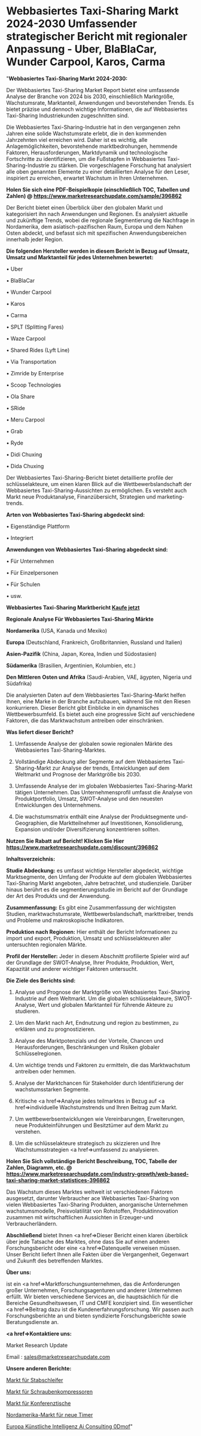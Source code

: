 # Webbasiertes Taxi-Sharing Markt 2024-2030 Umfassender strategischer Bericht mit regionaler Anpassung - Uber, BlaBlaCar, Wunder Carpool, Karos, Carma

"<strong>Webbasiertes Taxi-Sharing Markt 2024-2030:</strong>

Der Webbasiertes Taxi-Sharing Market Report bietet eine umfassende Analyse der Branche von 2024 bis 2030, einschließlich Marktgröße, Wachstumsrate, Marktanteil, Anwendungen und bevorstehenden Trends. Es bietet präzise und dennoch wichtige Informationen, die auf Webbasiertes Taxi-Sharing Industriekunden zugeschnitten sind.

Die Webbasiertes Taxi-Sharing-Industrie hat in den vergangenen zehn Jahren eine solide Wachstumsrate erlebt, die in den kommenden Jahrzehnten viel erreichen wird. Daher ist es wichtig, alle Anlagemöglichkeiten, bevorstehende marktbedrohungen, hemmende Faktoren, Herausforderungen, Marktdynamik und technologische Fortschritte zu identifizieren, um die Fußstapfen in Webbasiertes Taxi-Sharing-Industrie zu stärken. Die vorgeschlagene Forschung hat analysiert alle oben genannten Elemente zu einer detaillierten Analyse für den Leser, inspiriert zu erreichen, erwartet Wachstum in Ihren Unternehmen.

<strong>Holen Sie sich eine PDF-Beispielkopie (einschließlich TOC, Tabellen und Zahlen) @
</strong><strong><a href=https://www.marketresearchupdate.com/sample/396862><strong>https://www.marketresearchupdate.com/sample/396862</u></font></a></strong></strong>

Der Bericht bietet einen Überblick über den globalen Markt und kategorisiert ihn nach Anwendungen und Regionen. Es analysiert aktuelle und zukünftige Trends, wobei die regionale Segmentierung die Nachfrage in Nordamerika, dem asiatisch-pazifischen Raum, Europa und dem Nahen Osten abdeckt, und befasst sich mit spezifischen Anwendungsbereichen innerhalb jeder Region.

<strong>Die folgenden Hersteller werden in diesem Bericht in Bezug auf Umsatz, Umsatz und Marktanteil für jedes Unternehmen bewertet:</strong>

• Uber

• BlaBlaCar

• Wunder Carpool

• Karos

• Carma

• SPLT (Splitting Fares)

• Waze Carpool

• Shared Rides (Lyft Line)

• Via Transportation

• Zimride by Enterprise

• Scoop Technologies

• Ola Share

• SRide

• Meru Carpool

• Grab

• Ryde

• Didi Chuxing

• Dida Chuxing

Der Webbasiertes Taxi-Sharing-Bericht bietet detaillierte profile der schlüsselakteure, um einen klaren Blick auf die Wettbewerbslandschaft der Webbasiertes Taxi-Sharing-Aussichten zu ermöglichen. Es versteht auch Markt neue Produktanalyse, Finanzübersicht, Strategien und marketing-trends.

<strong>Arten von Webbasiertes Taxi-Sharing abgedeckt sind:</strong>

• Eigenständige Plattform

• Integriert

<strong>Anwendungen von Webbasiertes Taxi-Sharing abgedeckt sind:</strong>

• Für Unternehmen

• Für Einzelpersonen

• Für Schulen

• usw.

<strong>Webbasiertes Taxi-Sharing Marktbericht <a href=https://www.marketresearchupdate.com/buynow/396862>Kaufe jetzt</a></strong>

<strong>Regionale Analyse Für Webbasiertes Taxi-Sharing Märkte</strong>

<strong>Nordamerika</strong> (USA, Kanada und Mexiko)

<strong>Europa</strong> (Deutschland, Frankreich, Großbritannien, Russland und Italien)

<strong>Asien-Pazifik</strong> (China, Japan, Korea, Indien und Südostasien)

<strong>Südamerika</strong> (Brasilien, Argentinien, Kolumbien, etc.)

<strong>Den Mittleren</strong> <strong>Osten und Afrika</strong> (Saudi-Arabien, VAE, ägypten, Nigeria und Südafrika)

Die analysierten Daten auf dem Webbasiertes Taxi-Sharing-Markt helfen Ihnen, eine Marke in der Branche aufzubauen, während Sie mit den Riesen konkurrieren. Dieser Bericht gibt Einblicke in ein dynamisches Wettbewerbsumfeld. Es bietet auch eine progressive Sicht auf verschiedene Faktoren, die das Marktwachstum antreiben oder einschränken.

<strong>Was liefert dieser Bericht?</strong>

1. Umfassende Analyse der globalen sowie regionalen Märkte des Webbasiertes Taxi-Sharing-Marktes.

2. Vollständige Abdeckung aller Segmente auf dem Webbasiertes Taxi-Sharing-Markt zur Analyse der trends, Entwicklungen auf dem Weltmarkt und Prognose der Marktgröße bis 2030.

3. Umfassende Analyse der im globalen Webbasiertes Taxi-Sharing-Markt tätigen Unternehmen. Das Unternehmensprofil umfasst die Analyse von Produktportfolio, Umsatz, SWOT-Analyse und den neuesten Entwicklungen des Unternehmens.

4. Die wachstumsmatrix enthält eine Analyse der Produktsegmente und-Geographien, die Marktteilnehmer auf Investitionen, Konsolidierung, Expansion und/oder Diversifizierung konzentrieren sollten.

<strong>Nutzen Sie Rabatt auf Bericht! Klicken Sie Hier
</strong><strong><a href=https://www.marketresearchupdate.com/discount/396862>https://www.marketresearchupdate.com/discount/396862</b></u></font></strong></a>

<strong>Inhaltsverzeichnis:</strong>

<strong>Studie Abdeckung:</strong> es umfasst wichtige Hersteller abgedeckt, wichtige Marktsegmente, den Umfang der Produkte auf dem globalen Webbasiertes Taxi-Sharing Markt angeboten, Jahre betrachtet, und studienziele. Darüber hinaus berührt es die segmentierungsstudie im Bericht auf der Grundlage der Art des Produkts und der Anwendung.

<strong>Zusammenfassung:</strong> Es gibt eine Zusammenfassung der wichtigsten Studien, marktwachstumsrate, Wettbewerbslandschaft, markttreiber, trends und Probleme und makroskopische Indikatoren.

<strong>Produktion nach Regionen:</strong> Hier enthält der Bericht Informationen zu import und export, Produktion, Umsatz und schlüsselakteuren aller untersuchten regionalen Märkte.

<strong>Profil der Hersteller:</strong> Jeder in diesem Abschnitt profilierte Spieler wird auf der Grundlage der SWOT-Analyse, Ihrer Produkte, Produktion, Wert, Kapazität und anderer wichtiger Faktoren untersucht.

<strong>Die Ziele des Berichts sind:</strong>

1) Analyse und Prognose der Marktgröße von Webbasiertes Taxi-Sharing Industrie auf dem Weltmarkt.
Um die globalen schlüsselakteure, SWOT-Analyse, Wert und globalen Marktanteil für führende Akteure zu studieren.

2) Um den Markt nach Art, Endnutzung und region zu bestimmen, zu erklären und zu prognostizieren.

3) Analyse des Marktpotenzials und der Vorteile, Chancen und Herausforderungen, Beschränkungen und Risiken globaler Schlüsselregionen.

4) Um wichtige trends und Faktoren zu ermitteln, die das Marktwachstum antreiben oder hemmen.

5) Analyse der Marktchancen für Stakeholder durch Identifizierung der wachstumsstarken Segmente.

6) Kritische <a href=>Analyse</a> jedes teilmarktes in Bezug auf <a href=>individuelle</a> Wachstumstrends und Ihren Beitrag zum Markt.

7) Um wettbewerbsentwicklungen wie Vereinbarungen, Erweiterungen, neue Produkteinführungen und Besitztümer auf dem Markt zu verstehen.

8) Um die schlüsselakteure strategisch zu skizzieren und Ihre Wachstumsstrategien <a href=>umfassend</a> zu analysieren.

<strong>Holen Sie Sich vollständige Bericht Beschreibung, TOC, Tabelle der Zahlen, Diagramm, etc. @ </strong><strong><a href=https://www.marketresearchupdate.com/industry-growth/web-based-taxi-sharing-market-statistices-396862>https://www.marketresearchupdate.com/industry-growth/web-based-taxi-sharing-market-statistices-396862</a></font></strong>

Das Wachstum dieses Marktes weltweit ist verschiedenen Faktoren ausgesetzt, darunter Verbraucher ace Webbasiertes Taxi-Sharing von vielen Webbasiertes Taxi-Sharing Produkten, anorganische Unternehmen wachstumsmodelle, Preisvolatilität von Rohstoffen, Produktinnovation zusammen mit wirtschaftlichen Aussichten in Erzeuger-und Verbraucherländern.

<strong>Abschließend</strong> bietet Ihnen <a href=>Dieser</a> Bericht einen klaren überblick über jede Tatsache des Marktes, ohne dass Sie auf einen anderen Forschungsbericht oder eine <a href=>Datenquelle</a> verweisen müssen. Unser Bericht liefert Ihnen alle Fakten über die Vergangenheit, Gegenwart und Zukunft des betreffenden Marktes.

<strong>Über uns:</strong>

 ist ein <a href=>Marktfors</a>chungsunternehmen, das die Anforderungen großer Unternehmen, Forschungsagenturen und anderer Unternehmen erfüllt. Wir bieten verschiedene Services an, die hauptsächlich für die Bereiche Gesundheitswesen, IT und CMFE konzipiert sind. Ein wesentlicher <a href=>Beitrag</a> dazu ist die Kundenerfahrungsforschung. Wir passen auch Forschungsberichte an und bieten syndizierte Forschungsberichte sowie Beratungsdienste an.

<strong><a href=>Kontaktiere uns:</a></strong>

Market Research Update

Email : sales@marketresearchupdate.com

<strong>Unsere anderen Berichte:</strong>

<a href=https://www.linkedin.com/pulse/die-grinder-market-growth-possibilities-analysis>Markt für Stabschleifer</a>

<a href=https://www.linkedin.com/pulse/screw-type-compressor-market-size-industry-growth>Markt für Schraubenkompressoren</a>

<a href=https://www.linkedin.com/pulse/conference-table-market-size-emerging-trends>Markt für Konferenztische</a>

<a href=https://www.linkedin.com/pulse/north-america-new-timers-market-current-business-trends>Nordamerika-Markt für neue Timer</a>

<a href=https://www.linkedin.com/pulse/europe-artificial-intelligence-ai-consulting-0dmof/>Europa Künstliche Intelligenz Ai Consulting 0Dmof</a>"
